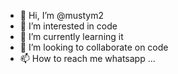 - 👋 Hi, I’m @mustym2
- 👀 I’m interested in code 
- 🌱 I’m currently learning it
- 💞️ I’m looking to collaborate on code
- 📫 How to reach me whatsapp ...

<!---
mustym2/mustym2 is a ✨ special ✨ repository because its `README.md` (this file) appears on your GitHub profile.
You can click the Preview link to take a look at your changes.
--->
